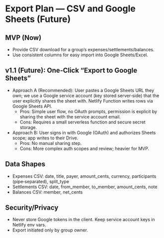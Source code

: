# Export Plan — CSV and Google Sheets (Future)

## MVP (Now)
- Provide CSV download for a group’s expenses/settlements/balances.
- Use consistent columns for easy import into Google Sheets/Excel.

## v1.1 (Future): One‑Click “Export to Google Sheets”
- Approach A (Recommended): User pastes a Google Sheets URL they own; we use a Google service account (key stored server‑side) that the user explicitly shares the sheet with. Netlify Function writes rows via Google Sheets API.
  - Pros: Simple user flow, no OAuth prompts, permission is explicit by sharing the sheet with the service account email.
  - Cons: Requires a small serverless function and secure secret storage.
- Approach B: User signs in with Google (OAuth) and authorizes Sheets scope; app writes to their Drive.
  - Pros: No manual sharing step.
  - Cons: More complex auth scopes and review; heavier for MVP.

## Data Shapes
- Expenses CSV: date, title, payer, amount_cents, currency, participants (pipe‑separated), split_type
- Settlements CSV: date, from_member, to_member, amount_cents, note
- Balances CSV: member, net_cents

## Security/Privacy
- Never store Google tokens in the client. Keep service account keys in Netlify env vars.
- Export initiated only by group owner.


